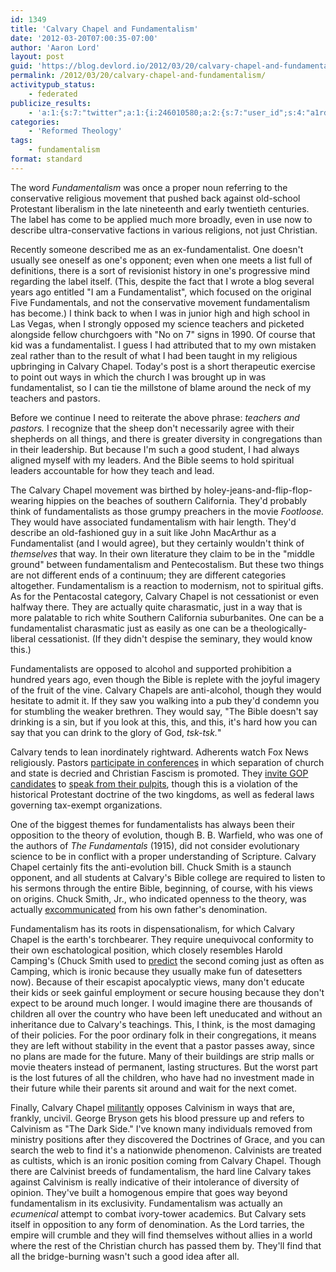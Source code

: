 ```yaml
---
id: 1349
title: 'Calvary Chapel and Fundamentalism'
date: '2012-03-20T07:00:35-07:00'
author: 'Aaron Lord'
layout: post
guid: 'https://blog.devlord.io/2012/03/20/calvary-chapel-and-fundamentalism/'
permalink: /2012/03/20/calvary-chapel-and-fundamentalism/
activitypub_status:
    - federated
publicize_results:
    - 'a:1:{s:7:"twitter";a:1:{i:246010580;a:2:{s:7:"user_id";s:4:"a1rd";s:7:"post_id";s:18:"182121369922846721";}}}'
categories:
    - 'Reformed Theology'
tags:
    - fundamentalism
format: standard
---
```


<p>The word <em>Fundamentalism</em> was once a proper noun referring to the conservative religious movement that pushed back against old-school Protestant liberalism in the late nineteenth and early twentieth centuries. The label has come to be applied much more broadly, even in use now to describe ultra-conservative factions in various religions, not just Christian.</p><p>Recently someone described me as an ex-fundamentalist. One doesn't usually see oneself as one's opponent; even when one meets a list full of definitions, there is a sort of revisionist history in one's progressive mind regarding the label itself. (This, despite the fact that I wrote a blog several years ago entitled &quot;I am a Fundamentalist&quot;, which focused on the original Five Fundamentals, and not the conservative movement fundamentalism has become.) I think back to when I was in junior high and high school in Las Vegas, when I strongly opposed my science teachers and picketed alongside fellow churchgoers with &quot;No on 7&quot; signs in 1990. Of course that kid was a fundamentalist. I guess I had attributed that to my own mistaken zeal rather than to the result of what I had been taught in my religious upbringing in Calvary Chapel. Today's post is a short therapeutic exercise to point out ways in which the church I was brought up in was fundamentalist, so I can tie the millstone of blame around the neck of my teachers and pastors.</p><p>Before we continue I need to reiterate the above phrase: <em>teachers and pastors.</em> I recognize that the sheep don't necessarily agree with their shepherds on all things, and there is greater diversity in congregations than in their leadership. But because I'm such a good student, I had always aligned myself with my leaders. And the Bible seems to hold spiritual leaders accountable for how they teach and lead.</p><p>The Calvary Chapel movement was birthed by holey-jeans-and-flip-flop-wearing hippies on the beaches of southern California. They'd probably think of fundamentalists as those grumpy preachers in the movie <em>Footloose.</em> They would have associated fundamentalism with hair length. They'd describe an old-fashioned guy in a suit like John MacArthur as a Fundamentalist (and I would agree), but they certainly wouldn't think of <em>themselves</em> that way. In their own literature they claim to be in the &quot;middle ground&quot; between fundamentalism and Pentecostalism. But these two things are not different ends of a continuum; they are different categories altogether. Fundamentalism is a reaction to modernism, not to spiritual gifts. As for the Pentacostal category, Calvary Chapel is not cessationist or even halfway there. They are actually quite charasmatic, just in a way that is more palatable to rich white Southern California suburbanites. One can be a fundamentalist charasmatic just as easily as one can be a theologically-liberal cessationist. (If they didn't despise the seminary, they would know this.)</p><p>Fundamentalists are opposed to alcohol and supported prohibition a hundred years ago, even though the Bible is replete with the joyful imagery of the fruit of the vine. Calvary Chapels are anti-alcohol, though they would hesitate to admit it. If they saw you walking into a pub they'd condemn you for stumbling the weaker brethren. They would say, &quot;The Bible doesn't say drinking is a sin, but if you look at this, this, and this, it's hard how you can say that you can drink to the glory of God, <em>tsk-tsk.</em>&quot;</p><p>Calvary tends to lean inordinately rightward. Adherents watch Fox News religiously. Pastors <a href="http://www.rediscovergodinamerica.com/promote.htm">participate in conferences</a> in which separation of church and state is decried and Christian Fascism is promoted. They <a href="http://www.rawstory.com/rs/2012/02/14/santorum-lgbt-equality-waters-down-marriage/">invite GOP candidates</a> to <a href="http://election2012coverage.com/2011/09/republican-primary-candidate-newt-gingrich-addresses-calvary-chapel-in-newbury/">speak from their pulpits</a>, though this is a violation of the historical Protestant doctrine of the two kingdoms, as well as federal laws governing tax-exempt organizations.</p><p>One of the biggest themes for fundamentalists has always been their opposition to the theory of evolution, though B. B. Warfield, who was one of the authors of <em>The Fundamentals</em> (1915), did not consider evolutionary science to be in conflict with a proper understanding of Scripture. Calvary Chapel certainly fits the anti-evolution bill. Chuck Smith is a staunch opponent, and all students at Calvary's Bible college are required to listen to his sermons through the entire Bible, beginning, of course, with his views on origins. Chuck Smith, Jr., who indicated openness to the theory, was actually <a href="http://articles.latimes.com/print/2006/sep/02/local/me-smiths2">excommunicated</a> from his own father's denomination.</p><p>Fundamentalism has its roots in dispensationalism, for which Calvary Chapel is the earth's torchbearer. They require unequivocal conformity to their own eschatological position, which closely resembles Harold Camping's (Chuck Smith used to <a href="http://americanvision.org/4545/before-harold-camping-there-was-chuck-smith/">predict</a> the second coming just as often as Camping, which is ironic because they usually make fun of datesetters now). Because of their escapist apocalyptic views, many don't educate their kids or seek gainful employment or secure housing because they don't expect to be around much longer. I would imagine there are thousands of children all over the country who have been left uneducated and without an inheritance due to Calvary's teachings. This, I think, is the most damaging of their policies. For the poor ordinary folk in their congregations, it means they are left without stability in the event that a pastor passes away, since no plans are made for the future. Many of their buildings are strip malls or movie theaters instead of permanent, lasting structures. But the worst part is the lost futures of all the children, who have had no investment made in their future while their parents sit around and wait for the next comet.</p><p>Finally, Calvary Chapel <a href="http://www.amazon.com/Dark-Side-Calvinism-Calvinist-System/dp/1931667888">militantly</a> opposes Calvinism in ways that are, frankly, uncivil. George Bryson gets his blood pressure up and refers to Calvinism as &quot;The Dark Side.&quot; I've known many individuals removed from ministry positions after they discovered the Doctrines of Grace, and you can search the web to find it's a nationwide phenomenon. Calvinists are treated as cultists, which is an ironic position coming from Calvary Chapel. Though there are Calvinist breeds of fundamentalism, the hard line Calvary takes against Calvinism is really indicative of their intolerance of diversity of opinion. They've
built a homogenous empire that goes way beyond fundamentalism in its exclusivity. Fundamentalism was actually an <em>ecumenical</em> attempt to combat ivory-tower academics. But Calvary sets itself in opposition to any form of denomination. As the Lord tarries, the empire will crumble and they will find themselves without allies in a world where the rest of the Christian church has passed them by. They'll find that all the bridge-burning wasn't such a good idea after all.</p>